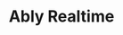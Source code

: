 ---
blog: https://ably.io/blog/
codehost: https://github.com/ably
facebook: https://facebook.com/ablyrealtime
linkedin: https://linkedin.com/company/ably---real-time-messaging
logohandle: ablyio
sort: ably
title: Ably Realtime
twitter: https://x.com/ablyrealtime
website: https://www.ably.io/
youtube: https://youtube.com/channel/UCC-sGGUfT-ot_E8i1ARYQVw
---